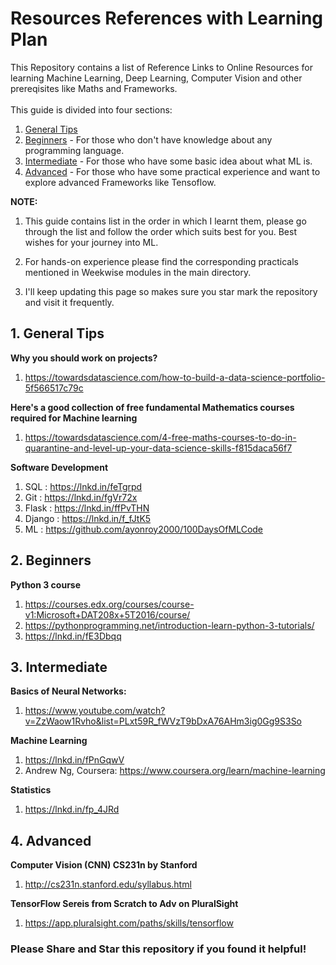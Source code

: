 # Resources References with Learning Plan

This Repository contains a list of Reference Links to Online Resources for learning Machine Learning, Deep Learning, Computer Vision and other prereqisites like Maths and Frameworks.
<br><br>
This guide is divided into four sections:

1. [General Tips](https://github.com/shubham99bisht/Deep-Learning-Projects/blob/master/Resources.md#1-general-tips)
2. [Beginners](https://github.com/shubham99bisht/Deep-Learning-Projects/blob/master/Resources.md#2-beginners) - For those who don't have knowledge about any programming language.
3. [Intermediate](https://github.com/shubham99bisht/Deep-Learning-Projects/blob/master/Resources.md#3-intermediate) - For those who have some basic idea about what ML is.
4. [Advanced](https://github.com/shubham99bisht/Deep-Learning-Projects/blob/master/Resources.md#4-advanced) - For those who have some practical experience and want to explore advanced Frameworks like Tensoflow.

**NOTE:**

1) This guide contains list in the order in which I learnt them, please go through the list and follow the order which suits best for you.
Best wishes for your journey into ML.

2) For hands-on experience please find the corresponding practicals mentioned in Weekwise modules in the main directory.

3) I'll keep updating this page so makes sure you star mark the repository and visit it frequently.


## 1. General Tips

**Why you should work on projects?**
1. https://towardsdatascience.com/how-to-build-a-data-science-portfolio-5f566517c79c

**Here's a good collection of free fundamental Mathematics courses required for Machine learning**
1. https://towardsdatascience.com/4-free-maths-courses-to-do-in-quarantine-and-level-up-your-data-science-skills-f815daca56f7

**Software Development**
1. SQL : https://lnkd.in/feTgrpd
2. Git : https://lnkd.in/fgVr72x
3. Flask : https://lnkd.in/ffPvTHN
4. Django : https://lnkd.in/f_fJtK5
5. ML : https://github.com/ayonroy2000/100DaysOfMLCode


## 2. Beginners

**Python 3 course**
1. https://courses.edx.org/courses/course-v1:Microsoft+DAT208x+5T2016/course/
2. https://pythonprogramming.net/introduction-learn-python-3-tutorials/
3. https://lnkd.in/fE3Dbqq

## 3. Intermediate

**Basics of Neural Networks:**
1. https://www.youtube.com/watch?v=ZzWaow1Rvho&list=PLxt59R_fWVzT9bDxA76AHm3ig0Gg9S3So

**Machine Learning**
1. https://lnkd.in/fPnGqwV
2. Andrew Ng, Coursera: https://www.coursera.org/learn/machine-learning

**Statistics**
1. https://lnkd.in/fp_4JRd

## 4. Advanced

**Computer Vision (CNN) CS231n by Stanford**
1. http://cs231n.stanford.edu/syllabus.html

**TensorFlow Sereis from Scratch to Adv on PluralSight**
1. https://app.pluralsight.com/paths/skills/tensorflow


### Please Share and Star this repository if you found it helpful!